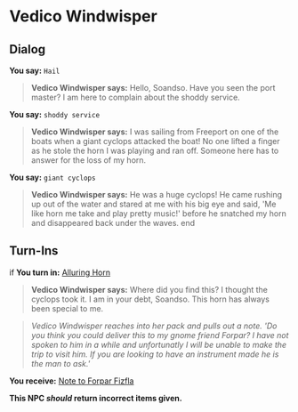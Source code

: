 # Vedico Windwisper
## Dialog

**You say:** `Hail`



>**Vedico Windwisper says:** Hello, Soandso. Have you seen the port master? I am here to complain about the shoddy service.

**You say:** `shoddy service`



>**Vedico Windwisper says:** I was sailing from Freeport on one of the boats when a giant cyclops attacked the boat! No one lifted a finger as he stole the horn I was playing and ran off. Someone here has to answer for the loss of my horn.

**You say:** `giant cyclops`



>**Vedico Windwisper says:** He was a huge cyclops! He came rushing up out of the water and stared at me with his big eye and said, 'Me like horn me take and play pretty music!' before he snatched my horn and disappeared back under the waves.
end

## Turn-Ins



if **You turn in:** [Alluring Horn](/item/20530)


>**Vedico Windwisper says:** Where did you find this? I thought the cyclops took it. I am in your debt, Soandso. This horn has always been special to me.


>*Vedico Windwisper reaches into her pack and pulls out a note. 'Do you think you could deliver this to my gnome friend Forpar? I have not spoken to him in a while and unfortunatly I will be unable to make the trip to visit him. If you are looking to have an instrument made he is the man to ask.'*


 **You receive:**  [Note to Forpar Fizfla](/item/20378) 

**This NPC *should* return incorrect items given.**





